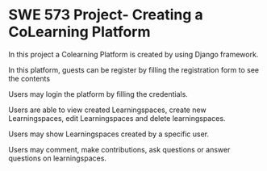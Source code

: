 # SWE 573 Project- Creating a CoLearning Platform 

In this project a Colearning Platform is created by using Django framework.

In this platform, guests can be register by filling the registration form to see the contents

Users may login the platform by filling the credentials.

Users are able to view created Learningspaces, create new Learningspaces, edit Learningspaces and delete learningspaces.

Users may show Learningspaces created by a specific user.

Users may comment, make contributions, ask questions or answer questions on learningspaces.
 
